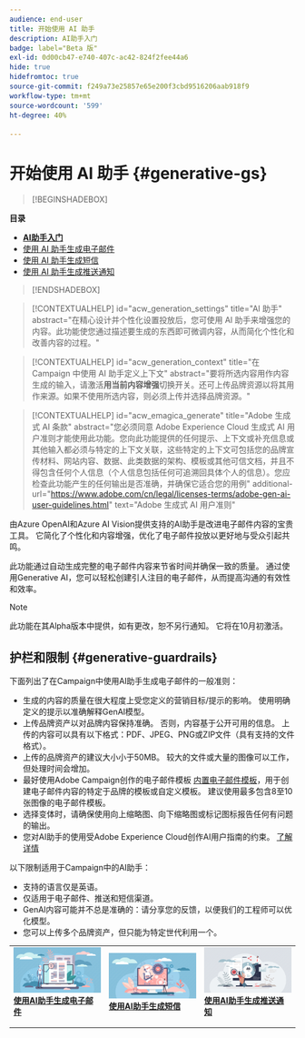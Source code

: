 ```yaml
---
audience: end-user
title: 开始使用 AI 助手
description: AI助手入门
badge: label="Beta 版"
exl-id: 0d00cb47-e740-407c-ac42-824f2fee44a6
hide: true
hidefromtoc: true
source-git-commit: f249a73e25857e65e200f3cbd9516206aab918f9
workflow-type: tm+mt
source-wordcount: '599'
ht-degree: 40%

---
```


# 开始使用 AI 助手 {#generative-gs}

>[!BEGINSHADEBOX]

**目录**

* **[AI助手入门](generative-gs.md)**
* [使用 AI 助手生成电子邮件](generative-content.md)
* [使用 AI 助手生成短信](generative-sms.md)
* [使用 AI 助手生成推送通知](generative-push.md)

>[!ENDSHADEBOX]

>[!CONTEXTUALHELP]
>id="acw_generation_settings"
>title="AI 助手"
>abstract="在精心设计并个性化设置投放后，您可使用 AI 助手来增强您的内容。此功能使您通过描述要生成的东西即可微调内容，从而简化个性化和改善内容的过程。"


>[!CONTEXTUALHELP]
>id="acw_generation_context"
>title="在 Campaign 中使用 AI 助手定义上下文"
>abstract="要将所选内容用作内容生成的输入，请激活&#x200B;**用当前内容增强**&#x200B;切换开关。还可上传品牌资源以将其用作来源。如果不使用所选内容，则必须上传并选择品牌资源。"


>[!CONTEXTUALHELP]
>id="acw_emagica_generate"
>title="Adobe 生成式 AI 条款"
>abstract="您必须同意 Adobe Experience Cloud 生成式 AI 用户准则才能使用此功能。您向此功能提供的任何提示、上下文或补充信息或其他输入都必须与特定的上下文关联，这些特定的上下文可包括您的品牌宣传材料、网站内容、数据、此类数据的架构、模板或其他可信文档，并且不得包含任何个人信息（个人信息包括任何可追溯回具体个人的信息）。您应检查此功能产生的任何输出是否准确，并确保它适合您的用例"
>additional-url="https://www.adobe.com/cn/legal/licenses-terms/adobe-gen-ai-user-guidelines.html" text="Adobe 生成式 AI 用户准则"

由Azure OpenAI和Azure AI Vision提供支持的AI助手是改进电子邮件内容的宝贵工具。 它简化了个性化和内容增强，优化了电子邮件投放以更好地与受众引起共鸣。

此功能通过自动生成完整的电子邮件内容来节省时间并确保一致的质量。 通过使用Generative AI，您可以轻松创建引人注目的电子邮件，从而提高沟通的有效性和效率。

>[!NOTE]
>
>此功能在其Alpha版本中提供，如有更改，恕不另行通知。 它将在10月初激活。

## 护栏和限制 {#generative-guardrails}

下面列出了在Campaign中使用AI助手生成电子邮件的一般准则：

* 生成的内容的质量在很大程度上受您定义的营销目标/提示的影响。 使用明确定义的提示以准确解释GenAI模型。 
* 上传品牌资产以对品牌内容保持准确。 否则，内容基于公开可用的信息。 上传的内容可以具有以下格式：PDF、JPEG、PNG或ZIP文件（具有支持的文件格式）。
* 上传的品牌资产的建议大小小于50MB。 较大的文件或大量的图像可以工作，但处理时间会增加。
* 最好使用Adobe Campaign创作的电子邮件模板 [内置电子邮件模板](../email/create-email-templates.md)，用于创建电子邮件内容的特定于品牌的模板或自定义模板。 建议使用最多包含8至10张图像的电子邮件模板。
* 选择变体时，请确保使用向上缩略图、向下缩略图或标记图标报告任何有问题的输出。
* 您对AI助手的使用受Adobe Experience Cloud创作AI用户指南的约束。 [了解详情](https://www.adobe.com/cn/legal/licenses-terms/adobe-gen-ai-user-guidelines.html)

以下限制适用于Campaign中的AI助手：

* 支持的语言仅是英语。
* 仅适用于电子邮件、推送和短信渠道。
* GenAI内容可能并不总是准确的：请分享您的反馈，以便我们的工程师可以优化模型。
* 您可以上传多个品牌资产，但只能为特定世代利用一个。

<table style="table-layout:fixed"><tr style="border: 0;">
<td>
<a href="generative-content.md">
<img alt="电子邮件生成" src="assets/do-not-localize/text-genai.jpeg">
</a>
<div>
<a href="generative-content.md"><strong>使用AI助手生成电子邮件</strong></a>
</div>
<p>
</td>
<td>
<a href="generative-sms.md">
<img alt="短信生成" src="assets/do-not-localize/image-genai.jpeg">
</a>
<div><a href="generative-sms.md"><strong>使用AI助手生成短信</strong>
</div>
<p>
</td>
<td>
<a href="generative-push.md">
<img alt="推送生成" src="assets/do-not-localize/email-genai.jpeg">
</a>
<div>
<a href="generative-push.md"><strong>使用AI助手生成推送通知</strong></a>
</div>
<p></td>
</tr></table>
